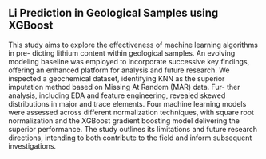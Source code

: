## Li Prediction in Geological Samples using XGBoost
This study aims to explore the effectiveness of machine learning algorithms in pre-
dicting lithium content within geological samples. An evolving modeling baseline was
employed to incorporate successive key findings, offering an enhanced platform for
analysis and future research. We inspected a geochemical dataset, identifying KNN
as the superior imputation method based on Missing At Random (MAR) data. Fur-
ther analysis, including EDA and feature engineering, revealed skewed distributions
in major and trace elements. Four machine learning models were assessed across
different normalization techniques, with square root normalization and the XGBoost
gradient boosting model delivering the superior performance. The study outlines its
limitations and future research directions, intending to both contribute to the field
and inform subsequent investigations.
